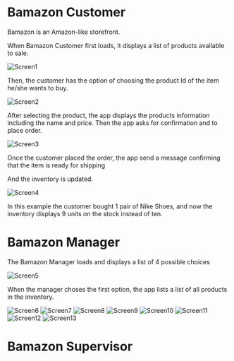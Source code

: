 # Bamazon Customer

Bamazon is an Amazon-like storefront.

When Bamazon Customer first loads, it displays a list of products available to sale.

![Screen1](/images/Screen1.png)

Then, the customer has the option of choosing the product Id of the item he/she wants to buy.

![Screen2](/images/Screen2.png)

After selecting the product, the app displays the products information including the name and price. Then the app asks for confirmation and to place order.


![Screen3](/images/Screen3.png)

Once the customer placed the order, the app send a message confirming that the item is ready for shipping

And the inventory is updated.

![Screen4](/images/Screen4.png)

In this example the customer bought 1 pair of Nike Shoes, and now the inventory displays 9 units on the stock instead of ten.

# Bamazon Manager

The Bamazon Manager loads and displays a list of 4 possible choices

![Screen5](/images/Screen5.png)

When the manager choses the first option, the app lists a list of all products in the inventory.

![Screen6](/images/Screen6.png)
![Screen7](/images/Screen7.png)
![Screen8](/images/Screen8.png)
![Screen9](/images/Screen9.png)
![Screen10](/images/Screen10.png)
![Screen11](/images/Screen11.png)
![Screen12](/images/Screen12.png)
![Screen13](/images/Screen13.png)



# Bamazon Supervisor
